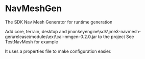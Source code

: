 # NavMeshGen
The SDK Nav Mesh Generator for runtime generation

Add core, terrain, desktop and jmonkeyengine\sdk\jme3-navmesh-gen\release\modules\ext\cai-nmgen-0.2.0.jar to the project
See TestNavMesh for example

It uses a properties file to make configuration easier.

